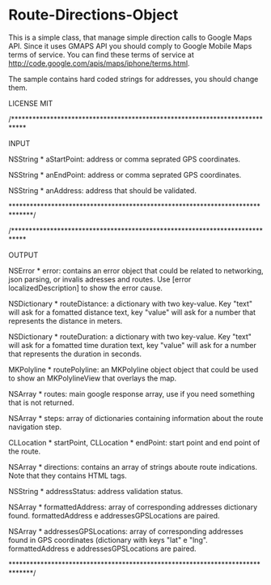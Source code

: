 Route-Directions-Object
=======================

This is a simple class, that manage simple direction calls to Google Maps API.
Since it uses GMAPS API you should comply to Google Mobile Maps terms of service. 
You can find these terms of service at http://code.google.com/apis/maps/iphone/terms.html.

The sample contains hard coded strings for addresses, you should change them.

LICENSE MIT

/****************************************************************************

INPUT

NSString * aStartPoint: address or comma seprated GPS coordinates.

NSString * anEndPoint: address or comma seprated GPS coordinates.

NSString * anAddress: address that should be validated.


 
******************************************************************************/


/****************************************************************************

OUTPUT

NSError * error: contains an error object that could be related to networking, json parsing, or invalis adresses and routes. Use [error localizedDescription] to show the error cause.

NSDictionary * routeDistance: a dictionary with two key-value. Key "text" will ask for a fomatted distance text, key "value" will ask for a number that represents the distance in meters.

NSDictionary * routeDuration: a dictionary with two key-value. Key "text" will ask for a fomatted time duration text, key "value" will ask for a number that represents the duration in seconds.

MKPolyline * routePolyline: an MKPolyline object object that could be used to show an MKPolylineView that overlays the map.

NSArray * routes: main google response array, use if you need something that is not returned.

NSArray * steps: array of dictionaries containing information about the route navigation step.

CLLocation * startPoint, CLLocation * endPoint: start point and end point of the route.

NSArray * directions: contains an array of strings aboute route indications. Note that they contains HTML tags.

NSString * addressStatus: address validation status.

NSArray * formattedAddress: array of corresponding addresses dictionary found. formattedAddress e addressesGPSLocations are paired.

NSArray * addressesGPSLocations: array of corresponding addresses found in GPS coordinates (dictionary with keys "lat" e "lng". formattedAddress e addressesGPSLocations are paired.


******************************************************************************/